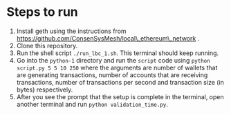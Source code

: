 # Steps to run

1. Install geth using the instructions from https://github.com/ConsenSysMesh/local\_ethereum\_network .
2. Clone this repository.
3. Run the shell script `./run_lbc_1.sh`. This terminal should keep running.
4. Go into the `python-1` directory and run the `script` code using `python script.py 5 5 10 250` where the arguments are number of wallets that are generating transactions, number of accounts that are receiving transactions, number of transactions per second and transaction size (in bytes) respectively.
5. After you see the prompt that the setup is complete in the terminal, open another terminal and run `python validation_time.py`.
